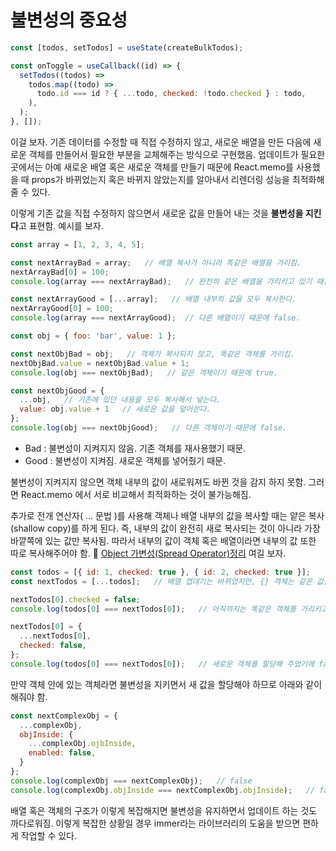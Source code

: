 # 불변성의 중요성

```jsx
const [todos, setTodos] = useState(createBulkTodos);

const onToggle = useCallback((id) => {
  setTodos((todos) =>
    todos.map((todo) =>
      todo.id === id ? { ...todo, checked: !todo.checked } : todo,
    ),
  );
}, []);
```

이걸 보자. 기존 데이터를 수정할 때 직접 수정하지 않고, 새로운 배열을 만든 다음에 새로운 객체를 만들어서 필요한 부분을 교체해주는 방식으로 구현했음. 업데이트가 필요한 곳에서는 아예 새로운 배열 혹은 새로운 객체를 만들기 때문에 React.memo를 사용했을 때 props가 바뀌었는지 혹은 바뀌지 않았는지를 알아내서 리렌더링 성능을 최적화해 줄 수 있다.

이렇게 기존 값을 직접 수정하지 않으면서 새로운 값을 만들어 내는 것을 **불변성을 지킨다**고 표현함. 예시를 보자.

```javascript
const array = [1, 2, 3, 4, 5];

const nextArrayBad = array;   // 배열 복사가 아니라 똑같은 배열을 가리킴.
nextArrayBad[0] = 100;
console.log(array === nextArrayBad);   // 완전히 같은 배열을 가리키고 있기 때문에 true.

const nextArrayGood = [...array];   // 배열 내부의 값을 모두 복사한다.
nextArrayGood[0] = 100;
console.log(array === nextArrayGood);  // 다른 배열이기 때문에 false.
```

```javascript
const obj = { foo: 'bar', value: 1 };

const nextObjBad = obj;   // 객체가 복사되지 않고, 똑같은 객체를 가리킴.
nextObjBad.value = nextObjBad.value + 1;
console.log(obj === nextObjBad);   // 같은 객체이기 때문에 true.

const nextObjGood = { 
  ...obj,   // 기존에 있던 내용을 모두 복사해서 넣는다.
  value: obj.value + 1   // 새로운 값을 덮어쓴다.
};
console.log(obj === nextObjGood);   // 다른 객체이기 때문에 false.
```

- Bad : 불변성이 지켜지지 않음. 기존 객체를 재사용했기 때문.
- Good : 불변성이 지켜짐. 새로운 객체를 넣어줬기 때문.

불변성이 지켜지지 않으면 객체 내부의 값이 새로워져도 바뀐 것을 감지 하지 못함. 그러면 React.memo 에서 서로 비교해서 최적화하는 것이 불가능해짐.

추가로 전개 연산자( ... 문법 )를 사용해 객체나 배열 내부의 값을 복사할 때는 얕은 복사(shallow copy)를 하게 된다. 즉, 내부의 값이 완전히 새로 복사되는 것이 아니라 가장 바깥쪽에 있는 값만 복사됨. 따라서 내부의 값이 객체 혹은 배열이라면 내부의 값 또한 따로 복사해주어야 함. 📌 [Object 가변성(Spread Operator)정리](https://github.com/pozafly/TIL/blob/main/react/%EA%B8%B0%EB%B3%B8/99.0%20Object%20%EA%B0%80%EB%B3%80%EC%84%B1(Spread%20Operator).md) 여길 보자.

```javascript
const todos = [{ id: 1, checked: true }, { id: 2, checked: true }];
const nextTodos = [...todos];   // 배열 껍데기는 바뀌었지만, {} 객체는 같은 값을 가리키고 있다.

nextTodos[0].checked = false;
console.log(todos[0] === nextTodos[0]);   // 아직까지는 똑같은 객체를 가리키고 있기 때문에 true.

nextTodos[0] = {
  ...nextTodos[0],
  checked: false,
};
console.log(todos[0] === nextTodos[0]);   // 새로운 객체를 할당해 주었기에 false
```

만약 객체 안에 있는 객체라면 불변성을 지키면서 새 값을 할당해야 하므로 아래와 같이 해줘야 함.

```javascript
const nextComplexObj = {
  ...complexObj,
  objInside: {
    ...complexObj.ojbInside,
    enabled: false,
  }
};
console.log(complexObj === nextComplexObj);   // false
console.log(complexObj.objInside === nextComplexObj.objInside);   // false
```

배열 혹은 객체의 구조가 이렇게 복잡해지면 불변성을 유지하면서 업데이트 하는 것도 까다로워짐. 이렇게 복잡한 상황일 경우 immer라는 라이브러리의 도움을 받으면 편하게 작업할 수 있다.